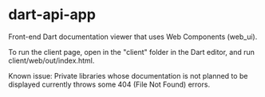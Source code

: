 dart-api-app
============

Front-end Dart documentation viewer that uses Web Components (web_ui). 

To run the client page, open in the "client" folder in the Dart editor, and run
client/web/out/index.html.

Known issue: Private libraries whose documentation is not planned to be
displayed currently throws some 404 (File Not Found) errors.
